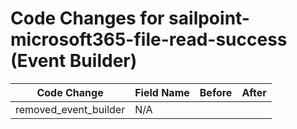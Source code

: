# Code Changes for sailpoint-microsoft365-file-read-success (Event Builder)

| Code Change | Field Name | Before | After |
|-------------|------------|--------|-------|
| removed_event_builder | N/A |  |  |